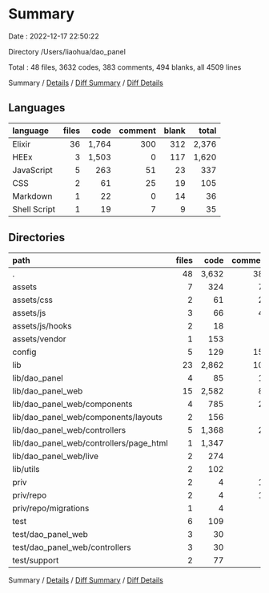 # Summary

Date : 2022-12-17 22:50:22

Directory /Users/liaohua/dao_panel

Total : 48 files,  3632 codes, 383 comments, 494 blanks, all 4509 lines

Summary / [Details](details.md) / [Diff Summary](diff.md) / [Diff Details](diff-details.md)

## Languages
| language | files | code | comment | blank | total |
| :--- | ---: | ---: | ---: | ---: | ---: |
| Elixir | 36 | 1,764 | 300 | 312 | 2,376 |
| HEEx | 3 | 1,503 | 0 | 117 | 1,620 |
| JavaScript | 5 | 263 | 51 | 23 | 337 |
| CSS | 2 | 61 | 25 | 19 | 105 |
| Markdown | 1 | 22 | 0 | 14 | 36 |
| Shell Script | 1 | 19 | 7 | 9 | 35 |

## Directories
| path | files | code | comment | blank | total |
| :--- | ---: | ---: | ---: | ---: | ---: |
| . | 48 | 3,632 | 383 | 494 | 4,509 |
| assets | 7 | 324 | 76 | 42 | 442 |
| assets/css | 2 | 61 | 25 | 19 | 105 |
| assets/js | 3 | 66 | 40 | 14 | 120 |
| assets/js/hooks | 2 | 18 | 1 | 4 | 23 |
| assets/vendor | 1 | 153 | 9 | 6 | 168 |
| config | 5 | 129 | 154 | 46 | 329 |
| lib | 23 | 2,862 | 107 | 332 | 3,301 |
| lib/dao_panel | 4 | 85 | 17 | 20 | 122 |
| lib/dao_panel_web | 15 | 2,582 | 81 | 268 | 2,931 |
| lib/dao_panel_web/components | 4 | 785 | 28 | 92 | 905 |
| lib/dao_panel_web/components/layouts | 2 | 156 | 0 | 10 | 166 |
| lib/dao_panel_web/controllers | 5 | 1,368 | 20 | 116 | 1,504 |
| lib/dao_panel_web/controllers/page_html | 1 | 1,347 | 0 | 107 | 1,454 |
| lib/dao_panel_web/live | 2 | 274 | 1 | 28 | 303 |
| lib/utils | 2 | 102 | 2 | 18 | 122 |
| priv | 2 | 4 | 11 | 2 | 17 |
| priv/repo | 2 | 4 | 11 | 2 | 17 |
| priv/repo/migrations | 1 | 4 | 0 | 1 | 5 |
| test | 6 | 109 | 3 | 29 | 141 |
| test/dao_panel_web | 3 | 30 | 1 | 9 | 40 |
| test/dao_panel_web/controllers | 3 | 30 | 1 | 9 | 40 |
| test/support | 2 | 77 | 2 | 19 | 98 |

Summary / [Details](details.md) / [Diff Summary](diff.md) / [Diff Details](diff-details.md)
